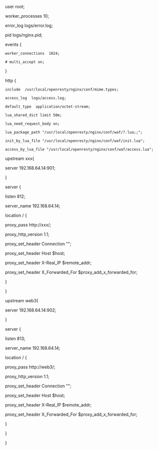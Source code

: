 user root;

worker_processes  10;



error_log  logs/error.log;

pid        logs/nginx.pid;



events {

    worker_connections  1024;

    # multi_accept on;

}

http {

    include  /usr/local/openresty/nginx/conf/mime.types;

    access_log  logs/access.log;

    default_type  application/octet-stream;

    lua_shared_dict limit 50m;

    lua_need_request_body on;

    lua_package_path "/usr/local/openresty/nginx/conf/waf/?.lua;;";

    init_by_lua_file "/usr/local/openresty/nginx/conf/waf/init.lua";

    access_by_lua_file "/usr/local/openresty/nginx/conf/waf/access.lua";



upstream xxx{

  server 192.168.64.14:901;

} 

server {

listen 812;

server_name 192.168.64.14;

location / {

proxy_pass http://xxx/;

proxy_http_version 1.1;

proxy_set_header Connection "";

proxy_set_header Host  $host;

proxy_set_header X-Real_IP $remote_addr;

proxy_set_header X_Forwarded_For $proxy_add_x_forwarded_for;

}

}



upstream web3{

  server 192.168.64.14:902;

} 

server {

listen 813;

server_name 192.168.64.14;

location / {

proxy_pass http://web3/;

proxy_http_version 1.1;

proxy_set_header Connection "";

proxy_set_header Host  $host;

proxy_set_header X-Real_IP $remote_addr;

proxy_set_header X_Forwarded_For $proxy_add_x_forwarded_for;

}

}

}